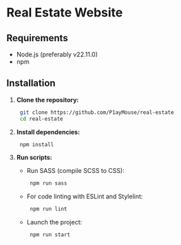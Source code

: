 # Real Estate Website

## Requirements
- Node.js (preferably v22.11.0)
- npm

## Installation
1. **Clone the repository:**
   ```bash
    git clone https://github.com/P1ayMouse/real-estate
    cd real-estate
   ````
2. **Install dependencies:**
   ```bash
    npm install
   ```

3. **Run scripts:**
   
   * Run SASS (compile SCSS to CSS):
     ```bash
      npm run sass
     ```
   * For code linting with ESLint and Stylelint:
     ```bash
      npm run lint
     ``` 

   * Launch the project:
     ```bash
      npm run start
     ```
